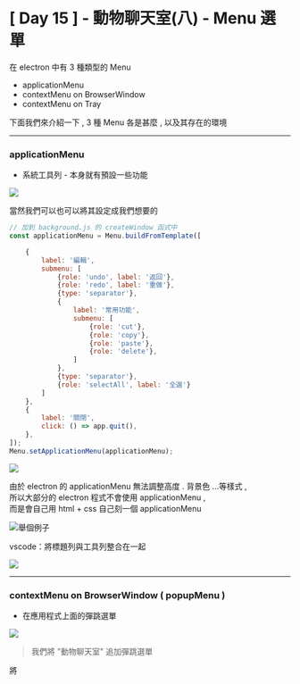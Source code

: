 # [ Day 15 ] - 動物聊天室(八) - Menu 選單

在 electron 中有 3 種類型的 Menu  
- applicationMenu 
- contextMenu on BrowserWindow  
- contextMenu on Tray 

下面我們來介紹一下 , 3 種 Menu 各是甚麼 , 以及其存在的環境 



-----



### applicationMenu 

- 系統工具列 - 本身就有預設一些功能 

![](https://i.imgur.com/KvWx6an.png)

當然我們可以也可以將其設定成我們想要的

```javascript
// 加到 background.js 的 createWindow 函式中 
const applicationMenu = Menu.buildFromTemplate([

    {
        label: '編輯',
        submenu: [
            {role: 'undo', label: '返回'},
            {role: 'redo', label: '重做'},
            {type: 'separator'},
            {
                label: '常用功能',
                submenu: [
                    {role: 'cut'},
                    {role: 'copy'},
                    {role: 'paste'},
                    {role: 'delete'},
                ]
            },
            {type: 'separator'},
            {role: 'selectAll', label: '全選'}
        ]
    },
    {
        label: '關閉',
        click: () => app.quit(),
    },
]);
Menu.setApplicationMenu(applicationMenu);
```

![](https://i.imgur.com/1nXGMYP.png)

由於 electron 的 applicationMenu 無法調整高度 . 背景色 ...等樣式 ,   
所以大部分的 electron 程式不會使用 applicationMenu ,   
而是會自己用 html + css 自己刻一個 applicationMenu   

![舉個例子](https://i.imgur.com/wF8jKEj.png)

vscode：將標題列與工具列整合在一起  

![](https://i.imgur.com/AMajxDt.png)


-----


### contextMenu on BrowserWindow ( popupMenu )

- 在應用程式上面的彈跳選單

![](https://i.imgur.com/xORHHiF.png)

> 我們將 "動物聊天室" 追加彈跳選單

將 <template/> 中的文字區塊加上 @contextmenu 使其對右鍵產生反應

```diff
- <div class="msg" :class="[chat.team]">
+ <div class="msg" :class="[chat.team]" @contextmenu="openMenu(chat)">
    <span class="break-words">
       {{chat.msg}}
    </span>
</div>
```

當然我們要設定 method - openMenu

```javascript
methods: {
    openMenu(chat) {
    
        window.ipcRenderer.send('open-contextmenu', chat);
    },
    ...
}
```

ipcRenderer 送出 open-contextmenu , 因此 `background.js` 需要註冊 ipcMain.on('open-contextmenu' 來接受訊息

```javascript
ipcMain.on('open-contextmenu', (event, chat) => {

    Menu.buildFromTemplate([
        {label: '複製', click: () => event.reply('chatroom:copy-msg', chat)},
        {label: '刪除', click: () => event.reply('chatroom:delete-msg', chat)},
        {label: '收回', click: () => event.reply('chatroom:take-back-msg', chat)},
    ])
        .popup(BrowserWindow.getFocusedWindow())
});
```

然而 , `複製 . 刪除 . 收回` 這些動作必定需要更新畫面 ,   
因此用 `event.reply` 請求畫面更新 ,   
並在 created 時註冊對應的 ipcRenderer.on  

```javascript
created() {

    // 複製訊息
    window.ipcRenderer.on('chatroom:copy-msg', (event, chat) => {

        this.text = chat.msg;
        this.$refs['text-input'].focus();
    });

    //  刪除訊息
    window.ipcRenderer.on('chatroom:delete-msg', (event, chat) => {

        firestoreUtils.sender
            .deleteMessage(this.roomId, chat.uuid)
            .catch(e => console.error(e));
    });

    //  收回訊息
    window.ipcRenderer.on('chatroom:take-back-msg', (event, chat) => {

        firestoreUtils.sender
            .updateMessage(this.roomId, {...chat, takeBack: true})
            .catch(e => console.error(e));
    });
},
```

之前我們沒有設計 `收回訊息` 的樣式 , 因此需要追加設計一下

- 目標：![](https://i.imgur.com/wABGV9D.png)

在 `Chatroom.vue` 的 <template/> 中追加 v-if 判別此訊息要顯示收回 or 詳細內容

```html
<div v-if="chat.takeBack"
     :key="chat.uuid"
     class="msg-wrap justify-center"
>
    <div class="take-back-msg">
        <span> {{chat.name}} 已收回訊息 </span>
    </div>
</div>
```

上方追加區塊多使用了 `justify-center` 和 `take-back-msg` ,  
因此需要在 <style scoped> 區塊中定義一下   

```css
.justify-center {
    justify-content: center;
}

.take-back-msg{
    padding: 3px 20px 3px 20px;
    border-radius: 30px;
    color: white;
    background-color: #8F8989;
}
```

### 成果

![](https://i.imgur.com/vN29pdk.gif)


-----


### contextMenu on Tray ( trayMenu )

- 在系統通知區內小圖示上面的右鍵選單

```javascript
  const switchCat = catNo => () => { 
      win.show();
      win.webContents.send('switch-cat', catNo);
  }

  tray = new Tray('/path/to/my/icon');
  const contextMenu = Menu.buildFromTemplate([
      {label: '貓咪 4', click: switchCat(4)},
      {label: '貓咪 5', click: switchCat(5)},
      {label: '貓咪 6', click: switchCat(6)},
      {label: '縮小', click: () => win.hide()},
      {label: '結束', click: () => app.quit()}
  ]);
  tray.setToolTip('This is my application.'); // 提示訊息
  tray.setContextMenu(contextMenu);   // 右鍵選單
```

不知道邦友有沒有覺得很熟悉 ? 
其實在 [[ Day 5 ] - 桌面小圖示(四) - 系統通知區與縮小的貓咪](https://ithelp.ithome.com.tw/articles/10234294) 我們已經使用過了 ![/images/emoticon/emoticon34.gif](https://ithelp.ithome.com.tw/images/emoticon/emoticon34.gif)

## 參考資料

- [electron 官方文件 - Menu](https://www.electronjs.org/docs/api/menu)

```
今年小弟第一次參加 `鐵人賽` , 如文章有誤 , 請各位前輩提出指正 , 感謝  <(_ _)>
```
